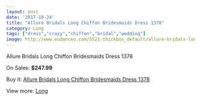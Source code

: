 ```yaml
---
layout: post
date: '2017-10-24'
title: "Allure Bridals Long Chiffon Bridesmaids Dress 1378"
category: Long
tags: ["dress","crazy","chiffon","bridal","wedding"]
image: http://www.eudances.com/5521-thickbox_default/allure-bridals-long-chiffon-bridesmaids-dress-1378.jpg
---
```

Allure Bridals Long Chiffon Bridesmaids Dress 1378

On Sales: **$247.99**
<a href="https://www.eudances.com/en/long/1896-allure-bridals-long-chiffon-bridesmaids-dress-1378.html"><amp-img layout="responsive" width="600" height="600" src="//www.eudances.com/5521-thickbox_default/allure-bridals-long-chiffon-bridesmaids-dress-1378.jpg" alt="Allure Bridals Long Chiffon Bridesmaids Dress 1378 0" /></a>
<a href="https://www.eudances.com/en/long/1896-allure-bridals-long-chiffon-bridesmaids-dress-1378.html"><amp-img layout="responsive" width="600" height="600" src="//www.eudances.com/5522-thickbox_default/allure-bridals-long-chiffon-bridesmaids-dress-1378.jpg" alt="Allure Bridals Long Chiffon Bridesmaids Dress 1378 1" /></a>

Buy it: [Allure Bridals Long Chiffon Bridesmaids Dress 1378](https://www.eudances.com/en/long/1896-allure-bridals-long-chiffon-bridesmaids-dress-1378.html "Allure Bridals Long Chiffon Bridesmaids Dress 1378")

View more: [Long](https://www.eudances.com/en/21-long "Long")